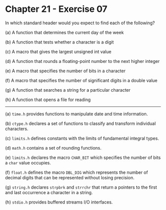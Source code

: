 # Chapter 21 - Exercise 07

In which standard header would you expect to find each of the following?  

(a) A function that determines the current day of the week  

(b) A function that tests whether a character is a digit  

(c) A macro that gives the largest unsigned int value  

(d) A function that rounds a floating-point number to the next higher integer  

(e) A macro that specifies the number of bits in a character  

(f) A macro that specifies the number of significant digits in a double value  

(g) A function that searches a string for a particular character  

(h) A function that opens a file for reading  

---

(a) `time.h` provides functions to manipulate date and time information.   

(b) `ctype.h`  declares a set of functions to classify and transform individual characters.  

(c) `limits.h` defines constants with the limits of fundamental integral types.  

(d) `math.h` contains a set of rounding functions.  

(e) `limits.h` declares the macro `CHAR_BIT` which specifies the number of bits a `char` value occupies.  

(f) `float.h` defines the macro `DBL_DIG` which represents the number of decimal digits that can be represented without losing precision.  

(g) `string.h` declares `strpbrk` and `strrchr` that return a pointers to the first and last occurrence a character in a string.  

(h) `stdio.h` provides buffered streams I/O interfaces.  
